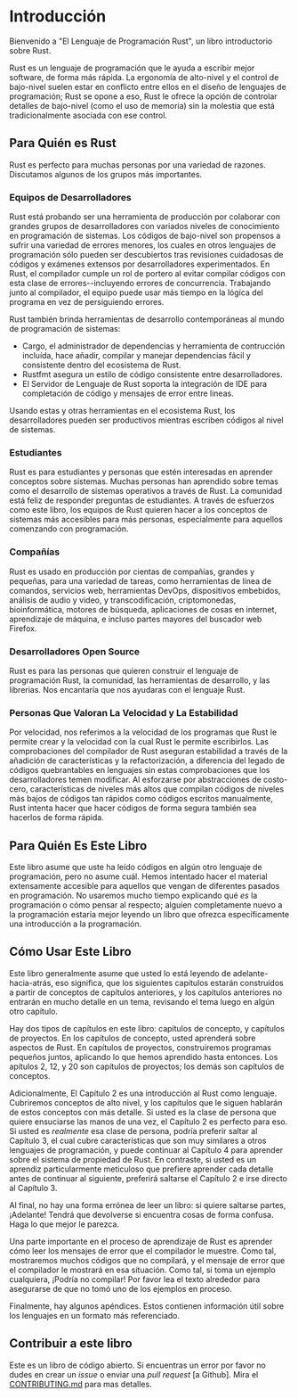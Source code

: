 # Introducción

Bienvenido a "El Lenguaje de Programación Rust", un libro introductorio sobre Rust.

Rust es un lenguaje de programación que le ayuda a escribir mejor software, de
forma más rápida. La ergonomía de alto-nivel y el control de bajo-nivel suelen
estar en conflicto entre ellos en el diseño de lenguajes de programación; Rust
se opone a eso, Rust le ofrece la opción de controlar detalles de bajo-nivel
(como el uso de memoria) sin la molestia que está tradicionalmente asociada
con ese control.

## Para Quién es Rust

Rust es perfecto para muchas personas por una variedad de razones. Discutamos
algunos de los grupos más importantes.

### Equipos de Desarrolladores

Rust está probando ser una herramienta de producción por colaborar con grandes
grupos de desarrolladores con variados niveles de conocimiento en programación
de sistemas. Los códigos de bajo-nivel son propensos a sufrir una variedad de
errores menores, los cuales en otros lenguajes de programación sólo pueden ser
descubiertos tras revisiones cuidadosas de códigos y exámenes extensos por
desarrolladores experimentados. En Rust, el compilador cumple un rol de portero
al evitar compilar códigos con esta clase de errores--incluyendo errores de
concurrencia. Trabajando junto al compilador, el equipo puede usar más tiempo
en la lógica del programa en vez de persiguiendo errores.

Rust también brinda herramientas de desarrollo contemporáneas al mundo de
programación de sistemas:

* Cargo, el administrador de dependencias y herramienta de contrucción incluída,
  hace añadir, compilar y manejar dependencias fácil y consistente dentro del
  ecosistema de Rust.
* Rustfmt asegura un estilo de código consistente entre desarrolladores.
* El Servidor de Lenguaje de Rust soporta la integración de IDE para completación
  de código y mensajes de error entre lineas.

Usando estas y otras herramientas en el ecosistema Rust, los desarrolladores
pueden ser productivos mientras escriben códigos al nivel de sistemas.

### Estudiantes

Rust es para estudiantes y personas que estén interesadas en aprender conceptos
sobre sistemas. Muchas personas han aprendido sobre temas como el desarrollo
de sistemas operativos a través de Rust. La comunidad está feliz de responder
preguntas de estudiantes. A través de esfuerzos como este libro, los equipos de
Rust quieren hacer a los conceptos de sistemas más accesibles para más personas,
especialmente para aquellos comenzando con programación.

### Compañías

Rust es usado en producción por cientas de compañías, grandes y pequeñas, para
una variedad de tareas, como herramientas de línea de comandos, servicios web,
herramientas DevOps, dispositivos embebidos, análisis de audio y video, y
transcodificación, criptomonedas, bioinformática, motores de búsqueda, aplicaciones
de cosas en internet, aprendizaje de máquina, e incluso partes mayores del buscador
web Firefox.

### Desarrolladores Open Source

Rust es para las personas que quieren construir el lenguaje de programación Rust,
la comunidad, las herramientas de desarrollo, y las librerias. Nos encantaría
que nos ayudaras con el lenguaje Rust.

### Personas Que Valoran La Velocidad y La Estabilidad

Por velocidad, nos referimos a la velocidad de los programas que Rust le permite
crear y la velocidad con la cual Rust le permite escribirlos. Las comprobaciones
del compilador de Rust aseguran estabilidad a través de la añadición de
características y la refactorización, a diferencia del legado de códigos
quebrantables en lenguajes sin estas comprobaciones que los desarrolladores
temen modificar. Al esforzarse por abstracciones de costo-cero, características
de niveles más altos que compilan códigos de niveles más bajos de códigos tan
rápidos como códigos escritos manualmente, Rust intenta hacer que hacer códigos
de forma segura también sea hacerlos de forma rápida.


## Para Quién Es Este Libro

Este libro asume que uste ha leído códigos en algún otro lenguaje de programación,
pero no asume cuál. Hemos intentado hacer el material extensamente accesible
para aquellos que vengan de diferentes pasados en programación. No usaremos mucho
tiempo explicando qué *es* la programación o cómo pensar al respecto; alguien
completamente nuevo a la programación estaría mejor leyendo un libro que ofrezca
específicamente una introducción a la programación.

## Cómo Usar Este Libro

Este libro generalmente asume que usted lo está leyendo de adelante-hacia-atrás,
eso significa, que los siguientes capítulos estarán construídos a partir de conceptos
de capítulos anteriores, y los capitulos anteriores no entrarán en mucho detalle en
un tema, revisando el tema luego en algún otro capítulo.

Hay dos tipos de capítulos en este libro: capítulos de concepto, y capítulos de proyectos.
En los capítulos de concepto, usted aprenderá sobre aspectos de Rust. En capítulos de
proyectos, construiremos programas pequeños juntos, aplicando lo que hemos aprendido
hasta entonces. Los apítulos 2, 12, y 20 son capítulos de proyectos; los demás son
capítulos de conceptos.

Adicionalmente, El Capítulo 2 es una introducción al Rust como lenguaje. Cubriremos
conceptos de alto nivel, y los capítulos que le siguen hablarán de estos conceptos
con más detalle. Si usted es la clase de persona que quiere ensuciarse las manos
de una vez, el Capítulo 2 es perfecto para eso. Si usted es *realmente* esa clase
de persona, podría preferir saltar al Capítulo 3, el cual cubre características
que son muy similares a otros lenguajes de programación, y puede continuar al
Capítulo 4 para aprender sobre el sistema de propiedad de Rust. En contraste,
si usted es un aprendiz particularmente meticuloso que prefiere aprender cada
detalle antes de continuar al siguiente, preferirá saltarse el Capítulo 2 e
irse directo al Capítulo 3.

Al final, no hay una forma errónea de leer un libro: si quiere saltarse partes,
¡Adelante! Tendrá que devolverse si encuentra cosas de forma confusa. Haga lo que
mejor le parezca.

Una parte importante en el proceso de aprendizaje de Rust es aprender cómo leer
los mensajes de error que el compilador le muestre. Como tal, mostraremos muchos
códigos que no compilará, y el mensaje de error que el compilador le mostrará
en esa situación. Como tal, si toma un ejemplo cualquiera, ¡Podría no compilar!
Por favor lea el texto alrededor para asegurarse de que no tomó uno de los ejemplos
en proceso.

Finalmente, hay algunos apéndices. Estos contienen información útil sobre los
lenguajes en un formato más referenciado.

## Contribuir a este libro

Este es un libro de código abierto. Si encuentras un error por favor no dudes en
crear un _issue_ o enviar una _pull request_ [a Github]. Mira el [CONTRIBUTING.md]
para mas detalles.

[En GitHub]: https://github.com/rust-lang/book
[CONTRIBUTING.md]: https://github.com/rust-lang/book/blob/master/CONTRIBUTING.md
